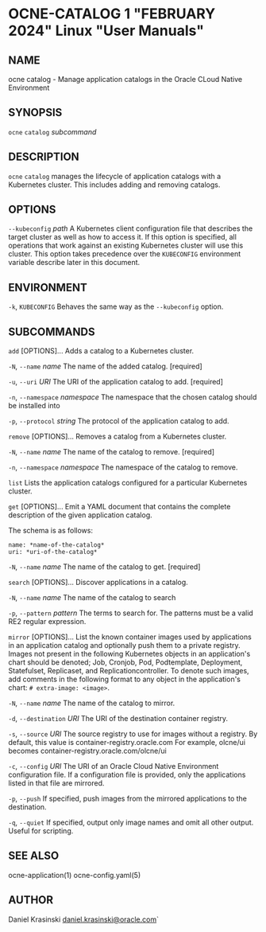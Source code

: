 OCNE-CATALOG 1 "FEBRUARY 2024" Linux "User Manuals"
===================================================

NAME
----

ocne catalog - Manage application catalogs in the Oracle CLoud Native Environment

SYNOPSIS
--------

`ocne` `catalog` *subcommand*

DESCRIPTION
-----------

`ocne` `catalog` manages the lifecycle of application catalogs with a Kubernetes
cluster.  This includes adding and removing catalogs.

OPTIONS
-------

`--kubeconfig` *path*
  A Kubernetes client configuration file that describes the target cluster as
  well as how to access it.  If this option is specified, all operations that
  work against an existing Kubernetes cluster will use this cluster.  This
  option takes precedence over the `KUBECONFIG` environment variable describe
  later in this document.

ENVIRONMENT
-----------

`-k`, `KUBECONFIG`
  Behaves the same way as the `--kubeconfig` option.

SUBCOMMANDS
-----------

`add` [OPTIONS]...
  Adds a catalog to a Kubernetes cluster.

`-N`, `--name` *name*
    The name of the added catalog. [required]

`-u`, `--uri` *URI*
    The URI of the application catalog to add. [required]

`-n`, `--namespace` *namespace*
    The namespace that the chosen catalog should be installed into

`-p`, `--protocol` *string*
    The protocol of the application catalog to add.

`remove` [OPTIONS]...
  Removes a catalog from a Kubernetes cluster.

`-N`, `--name` *name* 
    The name of the catalog to remove. [required]

`-n`, `--namespace` *namespace*
    The namespace of the catalog to remove.

`list`
  Lists the application catalogs configured for a particular Kubernetes cluster.

`get` [OPTIONS]...
  Emit a YAML document that contains the complete description of the given
  application catalog.

  The schema is as follows:
  ```
  name: *name-of-the-catalog*
  uri: *uri-of-the-catalog*
  ```
`-N`, `--name` *name*
    The name of the catalog to get. [required]

`search` [OPTIONS]...
  Discover applications in a catalog.

`-N`, `--name` *name*
    The name of the catalog to search

`-p`, `--pattern` *pattern*
    The terms to search for.  The patterns must be a valid RE2 regular
    expression.

`mirror` [OPTIONS]...
  List the known container images used by applications in an application catalog and
  optionally push them to a private registry. Images not present in the following Kubernetes 
  objects in an application's chart should be denoted; Job, Cronjob, Pod, Podtemplate, Deployment,
  Statefulset, Replicaset, and Replicationcontroller. To denote such images, add comments in 
  the following format to any object in the application's chart: ``# extra-image: <image>``.

`-N`, `--name` *name*
    The name of the catalog to mirror.

`-d`, `--destination` *URI*
    The URI of the destination container registry.

`-s`, `--source` *URI*
    The source registry to use for images without a registry. By default, this value is container-registry.oracle.com
    For example, olcne/ui becomes container-registry.oracle.com/olcne/ui

`-c`, `--config` *URI*
    The URI of an Oracle Cloud Native Environment configuration file.
    If a configuration file is provided, only the applications listed
    in that file are mirrored.

`-p`, `--push`
    If specified, push images from the mirrored applications to the destination.

`-q`, `--quiet`
    If specified, output only image names and omit all other output. Useful for scripting.

SEE ALSO
--------

ocne-application(1) ocne-config.yaml(5)

AUTHOR
------

Daniel Krasinski <daniel.krasinski@oracle.com>`

